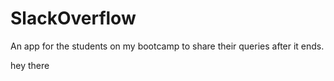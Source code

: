 # SlackOverflow

An app for the students on my bootcamp to share their queries after it ends.

hey there
